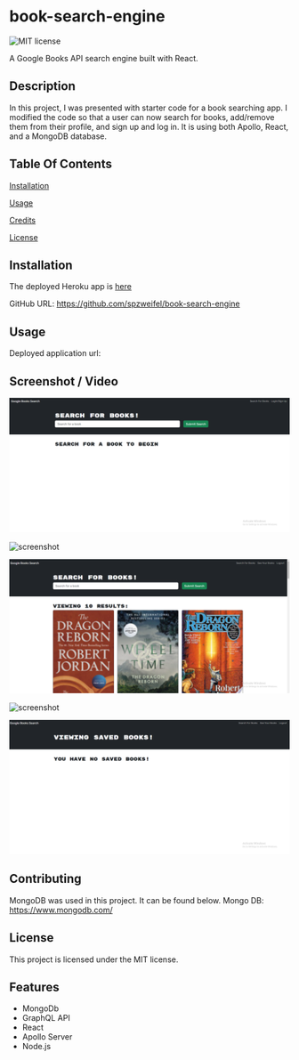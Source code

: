 # book-search-engine

![MIT license](https://img.shields.io/badge/license-MIT-blue.svg)

A Google Books API search engine built with React.

## Description

In this project, I was presented with starter code for a book searching app. I modified the code so that a user can now search for books, add/remove them from their profile, and sign up and log in. It is using both Apollo, React, and a MongoDB database. 

## Table Of Contents

[Installation](#installation)

[Usage](#usage)

[Credits](#credits)

[License](#license)

## Installation

The deployed Heroku app is [here]()

GitHub URL: https://github.com/spzweifel/book-search-engine

## Usage

Deployed application url:

## Screenshot / Video

![screenshot](./assets/Book1.png)

![screenshot](./assets/Book2.png)

![screenshot](./assets/Book3.png)

![screenshot](./assets/SBook4.png)

![screenshot](./assets/Book5.png)

## Contributing

MongoDB was used in this project. It can be found below.
Mongo DB: https://www.mongodb.com/

## License

This project is licensed under the MIT license.

## Features

- MongoDb 
- GraphQL API 
- React 
- Apollo Server 
- Node.js


